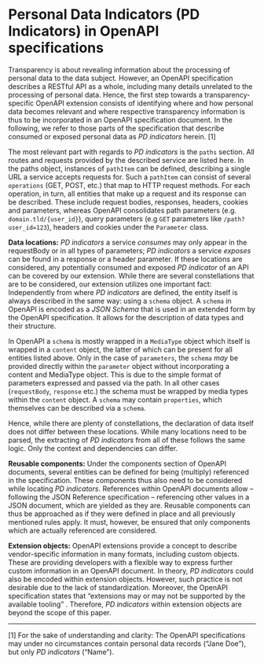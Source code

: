 # Personal Data Indicators (PD Indicators) in OpenAPI specifications

Transparency is about revealing information about the processing of
personal data to the data subject. However, an OpenAPI specification
describes a RESTful API as a whole, including many details unrelated to
the processing of personal data. Hence, the first step towards a
transparency-specific OpenAPI extension consists of identifying where
and how personal data becomes relevant and where respective transparency
information is thus to be incorporated in an OpenAPI specification
document. In the following, we refer to those parts of the specification
that describe consumed or exposed personal data as *PD indicators*
herein. [1]

The most relevant part with regards to *PD indicators* is the `paths`
section. All routes and requests provided by the described service are
listed here. In the paths object, instances of `pathItem` can be
defined, describing a single URL a service accepts requests for. Such a
`pathItem` can consist of several `operations` (GET, POST, etc.) that
map to HTTP request methods. For each operation, in turn, all entities
that make up a request and its response can be described. These include
request bodies, responses, headers, cookies and parameters, whereas
OpenAPI consolidates path parameters (e.g. `domain.tld/{user_id}`),
query parameters (e.g `GET` parameters like `/path?user_id=123`),
headers and cookies under the `Parameter` class.

**Data locations:** *PD indicators*
a service *consumes* may only appear in the requestBody or in all types
of parameters; *PD indicators* a service *exposes* can be found in a
response or a header parameter. If these locations are considered, any
potentially consumed and exposed *PD indicator* of an API can be covered
by our extension. While there are several constellations that are to be
considered, our extension utilizes one important fact: Independently
from where *PD indicators* are defined, the entity itself is always
described in the same way: using a `schema` object. A `schema` in
OpenAPI is encoded as a *JSON Schema* that is used in an extended form
by the OpenAPI specification. It allows for the description of data
types and their structure.

In OpenAPI a `schema` is mostly wrapped in a `MediaType` object which
itself is wrapped in a `content` object, the latter of which can be
present for all entities listed above. Only in the case of `parameters`,
the `schema` *may* be provided directly within the `parameter` object
without incorporating a content and MediaType object. This is due to the
simple format of parameters expressed and passed via the path. In all
other cases (`requestBody`, `response` etc.) the schema must be wrapped
by media types within the `content` object. A `schema` may contain
`properties`, which themselves can be described via a `schema`.

Hence, while there are plenty of constellations, the declaration of data
itself does not differ between these locations. While many locations
need to be parsed, the extracting of *PD indicators* from all of these
follows the same logic. Only the context and dependencies can differ.

**Reusable components:** Under the components section of OpenAPI
documents, several entities can be defined for being (multiply)
referenced in the specification. These components thus also need to be
considered while locating *PD indicators*. References within OpenAPI
documents allow – following the JSON Reference specification –
referencing other values in a JSON document, which are yielded as they
are. Reusable components can thus be approached as if they were defined
in place and all previously mentioned rules apply. It must, however, be
ensured that only components which are actually referenced are
considered.

**Extension objects:** OpenAPI extensions provide a concept to describe
vendor-specific information in many formats, including custom objects.
These are providing developers with a flexible way to express further
custom information in an OpenAPI document. In theory, *PD indicators*
could also be encoded within extension objects. However, such practice
is not desirable due to the lack of standardization. Moreover, the
OpenAPI specification states that “extensions may or may not be
supported by the available tooling” . Therefore, *PD indicators* within
extension objects are beyond the scope of this paper.


---
[1] For the sake of understanding and clarity: The OpenAPI
specifications may under no circumstances contain personal data records
(“Jane Doe”), but only *PD indicators* (“Name”).
